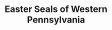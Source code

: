 ---
title: "Easter Seals of Western Pennsylvania"
url: /johnstown/easter-seals-of-western-pennsylvania/
shop: Hörgeräte
---